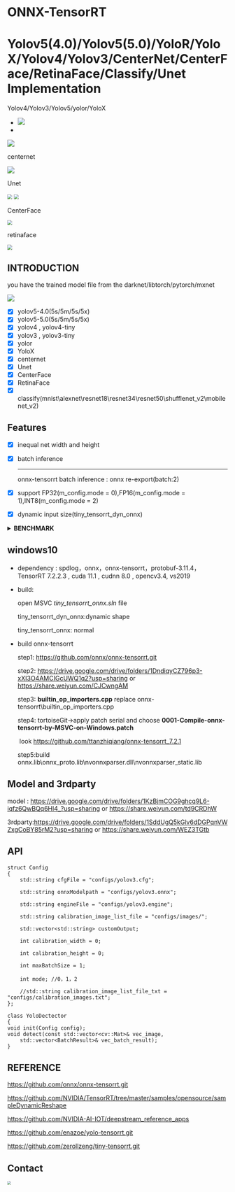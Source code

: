 # ONNX-TensorRT

# Yolov5(4.0)/Yolov5(5.0)/YoloR/YoloX/Yolov4/Yolov3/CenterNet/CenterFace/RetinaFace/Classify/Unet Implementation



Yolov4/Yolov3/Yolov5/yolor/YoloX

- ![](./model/result/yolo_result.png)
-  

![](./model/result/yolo_result0.png)





centernet

![](./model/result/centernet_result.png)



Unet

<img src="./model/result/unet.jpg" style="zoom:70%;" />              <img src="./model/result/unet_result.png" style="zoom:70%;" />



CenterFace

<img src="./model/result/centerface_result.png" style="zoom:70%;" />              

retinaface

<img src="./model/result/retinaface_result.png" style="zoom:70%;" />

## INTRODUCTION

you have the trained model file from the darknet/libtorch/pytorch/mxnet

![](./model/result/onnx_trt.jpg)

- [x] yolov5-4.0(5s/5m/5s/5x)
- [x] yolov5-5.0(5s/5m/5s/5x)
- [x] yolov4 , yolov4-tiny
- [x] yolov3 , yolov3-tiny
- [x] yolor
- [x] YoloX
- [x] centernet
- [x] Unet
- [x] CenterFace
- [x] RetinaFace
- [x] classify(mnist\alexnet\resnet18\resnet34\resnet50\shufflenet_v2\mobilenet_v2)

## Features

- [x] inequal net width and height

- [x] batch inference

  ------

  onnx-tensorrt batch inference : onnx re-export(batch:2)

- [x] support FP32(m_config.mode = 0),FP16(m_config.mode = 1),INT8(m_config.mode = 2)

- [x] dynamic input size(tiny_tensorrt_dyn_onnx)

<details><summary><b>BENCHMARK</b></summary>

#### window x64 (detect time)

|      model      |  size   |  gpu   |  fp32   |  fp16   |  INT8   | GPU(MB)(FP32/FP16/INT8) |
| :-------------: | :-----: | :----: | :-----: | :-----: | :-----: | :---------------------: |
|     yolov3      | 608x608 | 2080ti | 28.14ms | 19.79ms | 18.53ms |      1382/945/778       |
|     yolov4      | 320x320 | 2080ti | 8.85ms  | 6.62ms  | 6.33ms  |      1130/1075/961      |
|     yolov4      | 416x416 | 2080ti | 12.19ms | 10.20ms | 9.35ms  |     1740/1193/1066      |
|     yolov4      | 512x512 | 2080ti | 15.63ms | 12.66ms | 12.19ms |     1960/1251/1218      |
|     yolov4      | 608x608 | 2080ti | 24.39ms | 17.54ms | 17.24ms |     1448/1180/1128      |
|     yolov4      | 320x320 |  3070  | 9.70ms  | 7.30ms  | 6.37ms  |     1393/1366/1238      |
|     yolov4      | 416x416 |  3070  | 14.08ms | 9.80ms  | 9.70ms  |     1429/1394/1266      |
|     yolov4      | 512x512 |  3070  | 18.87ms | 13.51ms | 13.51ms |     1485/1436/1299      |
|     yolov4      | 608x608 |  3070  | 28.57ms | 19.60ms | 18.52ms |     1508/1483/1326      |
|     yolov4      | 320x320 |  1070  | 18.52ms |    \    | 12.82ms |        686/\/442        |
|     yolov4      | 416x416 |  1070  | 27.03ms |    \    | 20.83ms |       1480/\/477        |
|     yolov4      | 512x512 |  1070  | 34.48ms |    \    | 27.03ms |       1546/\/515        |
|     yolov4      | 608x608 |  1070  |  50ms   |    \    | 35.71ms |       1272/\/584        |
|     yolov4      | 320x320 | 1660TI | 16.39ms | 11.90ms | 10.20ms |      1034/863/787       |
|     yolov4      | 416x416 | 1660TI | 23.25ms | 17.24ms | 13.70ms |      1675/1227/816      |
|     yolov4      | 512x512 | 1660TI | 29.41ms | 24.39ms | 21.27ms |      1906/1322/843      |
|     yolov4      | 608x608 | 1660TI | 43.48ms | 34.48ms | 26.32ms |      1445/1100/950      |
|    yolov5 5s    | 640x640 | 2080ti | 24.47ms | 22.46ms | 22.38ms |       720/666/652       |
|    yolov5 5m    | 640x640 | 2080ti | 30.61ms | 24.02ms | 23.73ms |       851/728/679       |
|    yolov5 5l    | 640x640 | 2080ti | 32.58ms | 25.84ms | 24.44ms |      1154/834/738       |
|    yolov5 5x    | 640x640 | 2080ti | 40.69ms | 29.81ms | 27.19ms |      1530/1001/827      |
|   yolor_csp_x   | 512x512 | 2080ti | 27.89ms | 20.54ms | 18.71ms |      2373/1060/853      |
|    yolor_csp    | 512x512 | 2080ti | 21.30ms | 18.06ms | 17.03ms |      1720/856/763       |
|   YOLOX-Nano    | 416x416 | 2080ti | 6.84ms  | 6.81ms  | 6.69ms  |       795/782/780       |
|   YOLOX-Tiny    | 416x416 | 2080ti | 7.86ms  | 7.13ms  | 6.73ms  |       823/798/790       |
|     YOLOX-S     | 640x640 | 2080ti | 19.51ms | 16.62ms | 16.33ms |       940/836/794       |
|     YOLOX-M     | 640x640 | 2080ti | 23.35ms | 18.67ms | 17.87ms |       919/716/684       |
|     YOLOX-L     | 640x640 | 2080ti | 28.25ms | 20.36ms | 19.24ms |      1410/855/769       |
| YOLOX-Darknet53 | 640x640 | 2080ti | 29.95ms | 20.38ms | 18.91ms |      1552/928/772       |
|     YOLOX-X     | 640x640 | 2080ti | 40.40ms | 22.95ms | 21.99ms |     1691/1187/1020      |
|    darknet53    | 224*224 | 2080ti | 3.53ms  | 1.84ms  | 1.71ms  |      1005/769/658       |
|    darknet53    | 224*224 |  3070  | 4.29ms  | 2.16ms  | 1.75ms  |      1227/1017/951      |
|  resnet18-v2-7  | 224*224 | 2080ti | 1.89ms  | 1.29ms  | 1.18ms  |       878/655/624       |
|      unet       | 512*512 | 2080ti | 20.91ms | 17.01ms | 16.05ms |      1334/766/744       |
| retinaface_r50  | 512x512 | 2080ti | 12.33ms | 8.96ms  | 8.22ms  |      1189/745/678       |
|     mnet.25     | 512x512 | 2080ti | 6.90ms  | 6.32ms  | 6.23ms  |       782/603/615       |

#### x64(inference / detect time)

|        model        |  size   |  gpu   | fp32(inference/detect) | fp16(inference/detect) | INT8(inference/detect) | GPU(MB)(FP32/FP16/INT8) |
| :-----------------: | :-----: | :----: | :--------------------: | :--------------------: | :--------------------: | :---------------------: |
|      centernet      | 512x512 | 2080ti |     17.8ms/39.7ms      |     15.7ms/36.49ms     |    14.37ms/36.34ms     |     1839/1567/1563      |
|     centerface      | 640x640 | 2080ti |     5.56ms/11.79ms     |     4.23ms/10.89ms     |           /            |       854/646/640       |
| centerface_bnmerged | 640x640 | 2080ti |     5.67ms/11.82ms     |     4.22ms/10.46ms     |           /            |       850/651/645       |

</details>

## windows10

- dependency : spdlog，onnx，onnx-tensorrt，protobuf-3.11.4，TensorRT 7.2.2.3  , cuda 11.1 , cudnn 8.0  , opencv3.4, vs2019

- build:

    open MSVC _tiny_tensorrt_onnx.sln_ file 

    tiny_tensorrt_dyn_onnx:dynamic shape 

    tiny_tensorrt_onnx: normal

- build onnx-tensorrt

    step1: https://github.com/onnx/onnx-tensorrt.git

    step2: https://drive.google.com/drive/folders/1DndiqyCZ796p3-xXI3O4AMCIGcUWQ1q2?usp=sharing or https://share.weiyun.com/CJCwngAM

    step3: **builtin_op_importers.cpp** replace onnx-tensorrt\builtin_op_importers.cpp

    step4: tortoiseGit->apply patch serial and choose **0001-Compile-onnx-tensorrt-by-MSVC-on-Windows.patch**

    ​			look https://github.com/ttanzhiqiang/onnx-tensorrt_7.2.1
    
    step5:build onnx.lib\onnx_proto.lib\nvonnxparser.dll\nvonnxparser_static.lib

## Model and 3rdparty

model : https://drive.google.com/drive/folders/1KzBjmCOG9ghcq9L6-iqfz6QwBQq6Hl4_?usp=sharing or https://share.weiyun.com/td9CRDhW

3rdparty:https://drive.google.com/drive/folders/1SddUgQ5kGlv6dDGPqnVWZxgCoBY85rM2?usp=sharing or https://share.weiyun.com/WEZ3TGtb

## API

	struct Config
	{
	    std::string cfgFile = "configs/yolov3.cfg";
	
	    std::string onnxModelpath = "configs/yolov3.onnx";
	
	    std::string engineFile = "configs/yolov3.engine";
	
	    std::string calibration_image_list_file = "configs/images/";
	
	    std::vector<std::string> customOutput;
	
	    int calibration_width = 0;
	
	    int calibration_height = 0;
	    
	    int maxBatchSize = 1;
	
	    int mode; //0，1，2
	
	    //std::string calibration_image_list_file_txt = "configs/calibration_images.txt";
	};
	
	class YoloDectector
	{
	void init(Config config);
	void detect(const std::vector<cv::Mat>& vec_image,
		std::vector<BatchResult>& vec_batch_result);
	}

## REFERENCE

https://github.com/onnx/onnx-tensorrt.git

https://github.com/NVIDIA/TensorRT/tree/master/samples/opensource/sampleDynamicReshape

https://github.com/NVIDIA-AI-IOT/deepstream_reference_apps

https://github.com/enazoe/yolo-tensorrt.git

https://github.com/zerollzeng/tiny-tensorrt.git
## Contact

<img src="./model/result/weixin.jpg" style="zoom:50%;" />
